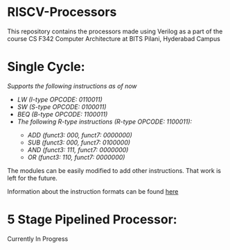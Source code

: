 # RISCV-Processors

This repository contains the processors made using Verilog as a part of the course CS F342 Computer Architecture at BITS Pilani, Hyderabad Campus

# Single Cycle: 
*Supports the following instructions as of now*
                <ul>
                <li> *LW (I-type OPCODE: 0110011)* </li>
                <li> *SW (S-type OPCODE: 0100011)* </li>
                <li> *BEQ (B-type OPCODE: 1100011)* </li>
                <li> *The following R-type instructions (R-type OPCODE: 1100011):*</li>
                     <ul>
                       <li> *ADD (funct3: 000, funct7: 0000000)* </li>
                       <li> *SUB (funct3: 000, funct7: 0100000)* </li>
                       <li> *AND (funct3: 111, funct7: 0000000)* </li>
                       <li> *OR (funct3: 110, funct7: 0000000)* </li>
  </ul>
  </ul>
  
  
  The modules can be easily modified to add other instructions. That work is left for the future.


  Information about the instruction formats can be found [here](https://metalcode.eu/2019-12-06-rv32i.html)


# 5 Stage Pipelined Processor:

Currently In Progress
